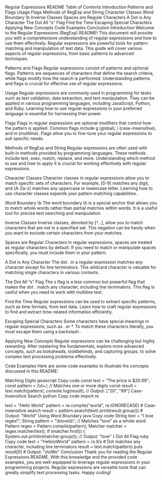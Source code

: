 Regular Expressions README
Table of Contents
Introduction
Patterns and Flags
Usage
Flags
Methods of RegExp and String
Character Classes
Word Boundary \b
Inverse Classes
Spaces are Regular Characters
A Dot is Any Character
The Dot All “s” Flag
Find the Time
Escaping Special Characters
Applying New Concepts
Code Examples
Conclusion
Introduction
Welcome to the Regular Expressions (RegExp) README! This document will provide you with a comprehensive understanding of regular expressions and how to use them effectively. Regular expressions are powerful tools for pattern matching and manipulation of text data. This guide will cover various aspects of regular expressions, from basic patterns to advanced techniques.

Patterns and Flags
Regular expressions consist of patterns and optional flags. Patterns are sequences of characters that define the search criteria, while flags modify how the search is performed. Understanding patterns and flags is crucial for effective use of regular expressions.

Usage
Regular expressions are commonly used in programming for tasks such as text validation, data extraction, and text manipulation. They can be applied in various programming languages, including JavaScript, Python, and Ruby. Learning how to use regular expressions in your preferred language is essential for harnessing their power.

Flags
Flags in regular expressions are optional modifiers that control how the pattern is applied. Common flags include g (global), i (case-insensitive), and m (multiline). Flags allow you to fine-tune your regular expressions to suit specific needs.

Methods of RegExp and String
Regular expressions are often used with built-in methods provided by programming languages. These methods include test, exec, match, replace, and more. Understanding which method to use and how to apply it is crucial for working effectively with regular expressions.

Character Classes
Character classes in regular expressions allow you to match specific sets of characters. For example, [0-9] matches any digit, and [A-Za-z] matches any uppercase or lowercase letter. Learning how to use character classes expands your pattern matching capabilities.

Word Boundary \b
The word boundary \b is a special anchor that allows you to match whole words rather than partial matches within words. It is a useful tool for precise text searching and manipulation.

Inverse Classes
Inverse classes, denoted by [^...], allow you to match characters that are not in a specified set. This negation can be handy when you want to exclude certain characters from your matches.

Spaces are Regular Characters
In regular expressions, spaces are treated as regular characters by default. If you need to match or manipulate spaces specifically, you must include them in your pattern.

A Dot is Any Character
The dot . in a regular expression matches any character except for line terminators. This wildcard character is valuable for matching single characters in various contexts.

The Dot All “s” Flag
The s flag is a less common but powerful flag that makes the dot . match any character, including line terminators. This flag is useful when you need to work with multiline text.

Find the Time
Regular expressions can be used to extract specific patterns, such as time formats, from text data. Learn how to craft regular expressions to find and extract time-related information efficiently.

Escaping Special Characters
Some characters have special meanings in regular expressions, such as . or *. To match these characters literally, you must escape them using a backslash \.

Applying New Concepts
Regular expressions can be challenging but highly rewarding. After mastering the fundamentals, explore more advanced concepts, such as lookaheads, lookbehinds, and capturing groups, to solve complex text processing problems effectively.

Code Examples
Here are some code examples to illustrate the concepts discussed in this README:

Matching Digits
javascript
Copy code
const text = "The price is $20.99";
const pattern = /\d+/; // Matches one or more digits
const result = text.match(pattern);
console.log(result); // Output: ["20", "99"]
Case-Insensitive Search
python
Copy code
import re

text = "Hello World"
pattern = re.compile("world", re.IGNORECASE)  # Case-insensitive search
result = pattern.search(text)
print(result.group())  # Output: "World"
Using Word Boundary
java
Copy code
String text = "I love regex!";
String pattern = "\\blove\\b"; // Matches "love" as a whole word
Pattern regex = Pattern.compile(pattern);
Matcher matcher = regex.matcher(text);
if (matcher.find()) {
    System.out.println(matcher.group()); // Output: "love"
}
Dot All Flag
ruby
Copy code
text = "Hello\nWorld"
pattern = /o.ll/s # Dot matches any character, including line terminators
result = text.match(pattern)
puts result[0] # Output: "o\nWo"
Conclusion
Thank you for reading the Regular Expressions README. With this knowledge and the provided code examples, you are well-equipped to leverage regular expressions in your programming projects. Regular expressions are versatile tools that can greatly simplify text processing tasks. Happy coding!
